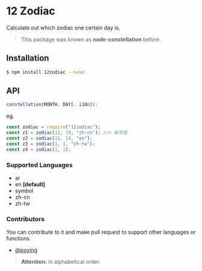 # 12 Zodiac

Calculate out which zodiac one certain day is.

> This package was known as **node-constellation** before.

## Installation

```sh
$ npm install 12zodiac --save
```

## API

```js
constellation(MONTH, DAY[, i18n]);
```

eg.

```javascript
const zodiac = require("12zodiac");
const z1 = zodiac(12, 19, "zh-cn"); //< 射手座
const z2 = zodiac(11, 14, "en");
const z3 = zodiac(1, 1, "zh-tw");
const z4 = zodiac(1, 1);
```

### Supported Languages

  + ar
  + en **[default]**
  + symbol
  + zh-cn
  + zh-tw

### Contributors

You can contribute to it and make pull request to support other languages or functions.

  + [@poying](https://github.com/poying)

> **Attention:** in alphabetical order.
